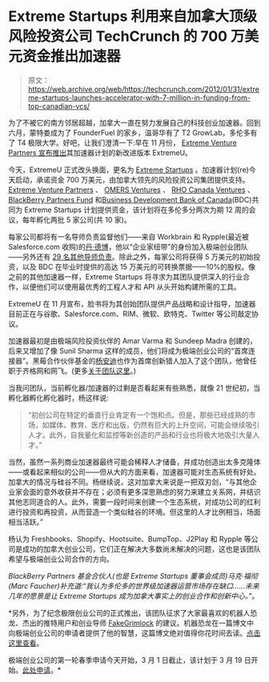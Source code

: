 # Extreme Startups 利用来自加拿大顶级风险投资公司 TechCrunch 的 700 万美元资金推出加速器

> 原文：<https://web.archive.org/web/https://techcrunch.com/2012/01/31/extreme-startups-launches-accelerator-with-7-million-in-funding-from-top-canadian-vcs/>

为了不被它的南方邻居超越，加拿大一直在努力发展自己的科技创业加速器。回到六月，蒙特娄成为了 FounderFuel 的家乡，温哥华有了 T2 GrowLab，多伦多有了 T4 极限大学。好吧，让我们澄清一下:早在 11 月份， [Extreme Venture Partners 宣布推出](https://web.archive.org/web/20221209130413/https://beta.techcrunch.com/2011/11/03/extremeu-facebook-to-offer-product-strategy-design-mentorship-to-toronto-accelerator/)其加速器计划的新改进版本 ExtremeU。

今天，ExtremeU 正式改头换面，更名为 [Extreme Startups](https://web.archive.org/web/20221209130413/http://www.extremestartups.com/) 。加速器计划(re)今天启动，承诺资金 700 万美元，由加拿大领先的风险投资公司集团提供支持。 [Extreme Venture Partners](https://web.archive.org/web/20221209130413/http://extremevp.com/) 、 [OMERS Ventures](https://web.archive.org/web/20221209130413/http://www.omersventures.com/) 、 [RHO Canada Ventures](https://web.archive.org/web/20221209130413/http://www.rho.com/) 、 [BlackBerry Partners Fund](https://web.archive.org/web/20221209130413/http://www.blackberrypartnersfund.com/) 和[Business Development Bank of Canada](https://web.archive.org/web/20221209130413/http://www.bdc.ca/en/Pages/home.aspx)(BDC)共同为 Extreme Startups 计划提供资金，该计划将在多伦多分两次为期 12 周的会议，每年孵化两批 5 家公司(共 10 家)。

每家公司都将有一名导师负责监督他们——来自 Workbrain 和 Rypple(最近被 Salesforce.com 收购)的[丹·德博](https://web.archive.org/web/20221209130413/http://rypple.com/team)，他以“企业家纽带”的身份加入极端创业团队——另外还有 [29 名其他导师负责](https://web.archive.org/web/20221209130413/http://www.extremestartups.com/mentors/)。除此之外，每家公司将获得 5 万美元的初始投资，以及 BDC 在毕业时提供的高达 15 万美元的可转换票据——10%的股权。像之前的其他加速器一样，Extreme Startups 将寻求为其团队提供深入的行业合作，以便他们可以使用最优秀的工程人才和 API 从头开始构建所需的工具。

ExtremeU 在 11 月宣布，脸书将为其创始团队提供产品战略和设计指导，加速器目前正在与谷歌、Salesforce.com、RIM、微软、欧特克、Twitter 等公司敲定协议。

加速器最初是由极端风险投资伙伴的 Amar Varma 和 Sundeep Madra 创建的，后来又增加了像 Sunil Sharma 这样的成员，他们将成为极端创业公司的“首席连接器”。黑莓合作伙伴基金的[杨安迪](https://web.archive.org/web/20221209130413/http://www.blackberrypartnersfund.com/aboutus/teambbpf/andyyang)也作为首席创新猎人加入了这个团队，他曾任职于齐格网和网飞。(更多[关于团队这里](https://web.archive.org/web/20221209130413/http://www.extremestartups.com/team/)。)

当我问团队，当前孵化器/加速器的过剩是否看起来有些熟悉，就像 21 世纪初，当孵化器孵化孵化器时，杨这样说:

> “初创公司在特定的垂直行业肯定有一个饱和点。但是，那些已经成熟的市场，如媒体、教育、医疗和出版，仍然有巨大的上升空间，可能会继续吸引人才。此外，自我量化和监控等新创造的产品和行业也将极大地吸引大量人才。”

当然，虽然一系列商业加速器最终可能会稀释人才储备，并成功创造出太多克隆体——或看起来相似的公司——但从大的方面来看，加速器可能对生态系统有好处。加拿大的情况与硅谷不同。杨继续说，这对加拿大来说是一把双刃剑，“与其他企业家会面的意外收获并不存在；必须有更多深思熟虑的努力来建立关系网，并结识其他志同道合的人。此外，需要一段时间来创建一个生态系统，对成功公司的红利进行投资和再投资，从而营造一个类似硅谷的环境。但这里的人才比例相当，场面相当活跃。”

杨认为 Freshbooks、Shopify、Hootsuite、BumpTop、J2Play 和 Rypple 等公司是成功的加拿大创业公司，它们正在解决大多数尚未解决的问题，这也是该团队希望与极端创业公司合作的方向。

*BlackBerry Partners 基金合伙人(也是 Extreme Startups 董事会成员)马克·福彻(Marc Faucher)补充道:“我认为多伦多的世界级加速器运营市场存在缺口……未来几年的愿景是让 Extreme Startups 成为加拿大事实上的创业合作和创新中心。”。*

 *另外，为了纪念极限创业公司的正式推出，该团队征求了大家最喜欢的机器人恐龙、杰出的推特用户和创业导师 [FakeGrimlock](https://web.archive.org/web/20221209130413/http://www.fakegrimlock.com/) 的建议。机器恐龙在一篇博文中向极端创业公司的申请者提供了他的智慧，这篇博文绝对值得你花时间去读。[点击这里查看](https://web.archive.org/web/20221209130413/http://www.extremestartups.com/category/blog/)。

极端创业公司的第一轮春季申请今天开始，3 月 1 日截止，该计划于 3 月 19 日开始。[此处申请](https://web.archive.org/web/20221209130413/http://www.extremestartups.com/apply/)。*